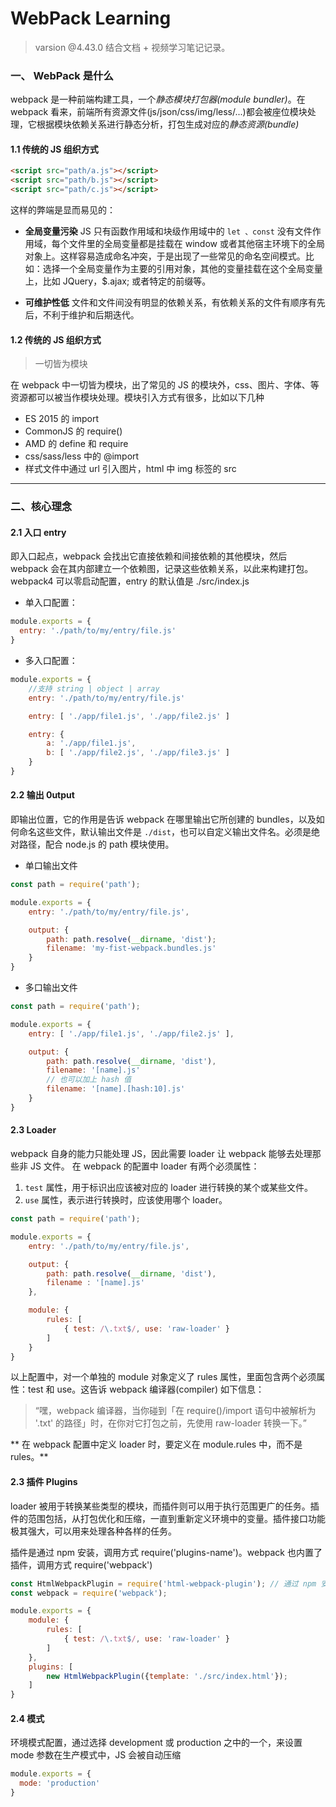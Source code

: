 # WebPack Learning 
> varsion @4.43.0  结合文档 + 视频学习笔记记录。

### 一、 WebPack 是什么

webpack 是一种前端构建工具，一个*静态模块打包器(module bundler)*。在 webpack 看来，前端所有资源文件(js/json/css/img/less/...)都会被座位模块处理，它根据模块依赖关系进行静态分析，打包生成对应的*静态资源(bundle)*

#### 1.1 传统的 JS 组织方式

```html
<script src="path/a.js"></script>
<script src="path/b.js"></script>
<script src="path/c.js"></script>
```
这样的弊端是显而易见的：
+ **全局变量污染**
	JS 只有函数作用域和块级作用域中的 `let 、const` 没有文件作用域，每个文件里的全局变量都是挂载在 window 或者其他宿主环境下的全局对象上。这样容易造成命名冲突，于是出现了一些常见的命名空间模式。比如：选择一个全局变量作为主要的引用对象，其他的变量挂载在这个全局变量上，比如 JQuery，$.ajax; 或者特定的前缀等。

+ **可维护性低**
	文件和文件间没有明显的依赖关系，有依赖关系的文件有顺序有先后，不利于维护和后期迭代。

#### 1.2 传统的 JS 组织方式
> 一切皆为模块

在 webpack 中一切皆为模块，出了常见的 JS 的模块外，css、图片、字体、等资源都可以被当作模块处理。模块引入方式有很多，比如以下几种
+ ES 2015 的 import
+ CommonJS 的 require()
+ AMD 的 define 和 require
+ css/sass/less 中的 @import
+ 样式文件中通过 url 引入图片，html 中 img 标签的 src

---

### 二、核心理念

#### 2.1 入口 entry

即入口起点，webpack 会找出它直接依赖和间接依赖的其他模块，然后 webpack 会在其内部建立一个依赖图，记录这些依赖关系，以此来构建打包。 webpack4 可以零启动配置，entry 的默认值是 ./src/index.js

+ 单入口配置：

```javascript
module.exports = {
  entry: './path/to/my/entry/file.js'
}
```

+ 多入口配置：

```javascript
module.exports = {
	//支持 string | object | array 
	entry: './path/to/my/entry/file.js'

	entry: [ './app/file1.js', './app/file2.js' ]

	entry: {
		a: './app/file1.js',
		b: [ './app/file2.js', './app/file3.js' ]
	}
}
```

#### 2.2 输出 0utput

即输出位置，它的作用是告诉 webpack 在哪里输出它所创建的 bundles，以及如何命名这些文件，默认输出文件是 `./dist`，也可以自定义输出文件名。必须是绝对路径，配合 node.js 的 path 模块使用。

+ 单口输出文件

```javascript
const path = require('path');

module.exports = {
	entry: './path/to/my/entry/file.js',

	output: {
		path: path.resolve(__dirname, 'dist');
		filename: 'my-fist-webpack.bundles.js'
	}
}
```

+ 多口输出文件

``` javascript
const path = require('path');

module.exports = {
	entry: [ './app/file1.js', './app/file2.js' ],

	output: {
		path: path.resolve(__dirname, 'dist'),
		filename: '[name].js'
		// 也可以加上 hash 值
		filename: '[name].[hash:10].js'
	}
}
```
#### 2.3 Loader

webpack 自身的能力只能处理 JS，因此需要 loader 让 webpack 能够去处理那些非 JS 文件。
在 webpack 的配置中 loader 有两个必须属性：
1. `test` 属性，用于标识出应该被对应的 loader 进行转换的某个或某些文件。
2. `use` 属性，表示进行转换时，应该使用哪个 loader。

```javascript
const path = require('path');

module.exports = {
	entry: './path/to/my/entry/file.js',

	output: {
		path: path.resolve(__dirname, 'dist'),
		filename : '[name].js'
	},

	module: {
		rules: [
			{ test: /\.txt$/, use: 'raw-loader' }
		]
	}
}
```
以上配置中，对一个单独的 module 对象定义了 rules 属性，里面包含两个必须属性：test 和 use。这告诉 webpack 编译器(compiler) 如下信息：
> “嘿，webpack 编译器，当你碰到「在 require()/import 语句中被解析为 '.txt' 的路径」时，在你对它打包之前，先使用 raw-loader 转换一下。”

** 在 webpack 配置中定义 loader 时，要定义在 module.rules 中，而不是 rules。**

#### 2.3 插件 Plugins

loader 被用于转换某些类型的模块，而插件则可以用于执行范围更广的任务。插件的范围包括，从打包优化和压缩，一直到重新定义环境中的变量。插件接口功能极其强大，可以用来处理各种各样的任务。

插件是通过 npm 安装，调用方式 require('plugins-name')。webpack 也内置了插件，调用方式 require('webpack')

```javascript
const HtmlWebpackPlugin = require('html-webpack-plugin'); // 通过 npm 安装
const webpack = require('webpack');

module.exports = {
	module: {
		rules: [
			{ test: /\.txt$/, use: 'raw-loader' }
		]
	},
	plugins: [
		new HtmlWebpackPlugin({template: './src/index.html'});
	]
}
```
#### 2.4 模式

环境模式配置，通过选择 development 或 production 之中的一个，来设置 mode 参数在生产模式中，JS 会被自动压缩

```javascript
module.exports = {
  mode: 'production'
}
```